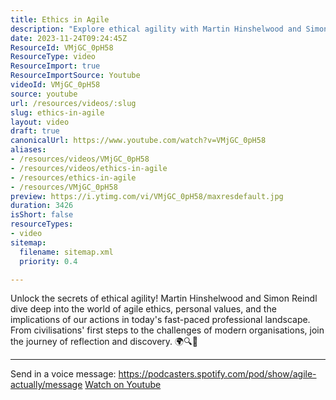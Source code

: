 ```yaml
---
title: Ethics in Agile
description: "Explore ethical agility with Martin Hinshelwood and Simon Reindl as they reflect on values and actions shaping today's fast-paced professional world. \U0001F30D\U0001F50D\U0001F4BC"
date: 2023-11-24T09:24:45Z
ResourceId: VMjGC_0pH58
ResourceType: video
ResourceImport: true
ResourceImportSource: Youtube
videoId: VMjGC_0pH58
source: youtube
url: /resources/videos/:slug
slug: ethics-in-agile
layout: video
draft: true
canonicalUrl: https://www.youtube.com/watch?v=VMjGC_0pH58
aliases:
- /resources/videos/VMjGC_0pH58
- /resources/videos/ethics-in-agile
- /resources/ethics-in-agile
- /resources/VMjGC_0pH58
preview: https://i.ytimg.com/vi/VMjGC_0pH58/maxresdefault.jpg
duration: 3426
isShort: false
resourceTypes:
- video
sitemap:
  filename: sitemap.xml
  priority: 0.4

---
```

 Unlock the secrets of ethical agility! Martin Hinshelwood and Simon Reindl dive deep into the world of agile ethics, personal values, and the implications of our actions in today's fast-paced professional landscape. From civilisations' first steps to the challenges of modern organisations, join the journey of reflection and discovery. 🌍🔍💼


--- 

Send in a voice message: https://podcasters.spotify.com/pod/show/agile-actually/message 
 [Watch on Youtube](https://www.youtube.com/watch?v=VMjGC_0pH58)
